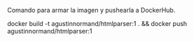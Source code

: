 Comando para armar la imagen y pushearla a DockerHub.

docker build -t agustinnormand/htmlparser:1 . && docker push agustinnormand/htmlparser:1
